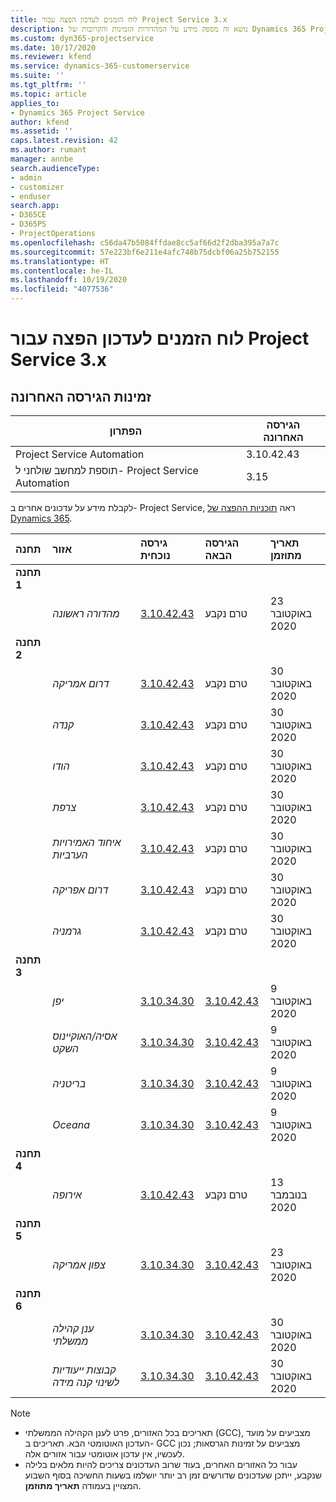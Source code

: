 ```yaml
---
title: לוח הזמנים לעדכון הפצה עבור Project Service 3.x
description: נושא זה מספק מידע על המהדורות הזמינות והקרובות של Dynamics 365 Project Service Automation.
ms.custom: dyn365-projectservice
ms.date: 10/17/2020
ms.reviewer: kfend
ms.service: dynamics-365-customerservice
ms.suite: ''
ms.tgt_pltfrm: ''
ms.topic: article
applies_to:
- Dynamics 365 Project Service
author: kfend
ms.assetid: ''
caps.latest.revision: 42
ms.author: rumant
manager: annbe
search.audienceType:
- admin
- customizer
- enduser
search.app:
- D365CE
- D365PS
- ProjectOperations
ms.openlocfilehash: c56da47b5084ffdae8cc5af66d2f2dba395a7a7c
ms.sourcegitcommit: 57e223bf6e211e4afc748b75dcbf06a25b752155
ms.translationtype: HT
ms.contentlocale: he-IL
ms.lasthandoff: 10/19/2020
ms.locfileid: "4077536"
---
```

# <a name="update-release-schedule-for-project-service-3x"></a>לוח הזמנים לעדכון הפצה עבור Project Service 3.x

## <a name="latest-version-availability"></a>זמינות הגירסה האחרונה

| הפתרון  | הגירסה האחרונה |
|-------|----|
| Project Service Automation    |  3.10.42.43  |
| תוספת למחשב שולחני ל- Project Service Automation                | 3.15          |

לקבלת מידע על עדכונים אחרים ב- Project Service, ראה [תוכניות ההפצה של Dynamics 365](https://docs.microsoft.com/dynamics365/release-plans/). 

| תחנה  | אזור | גירסה נוכחית | הגירסה הבאה |  תאריך מתוזמן
| :---   | :---   | :---   | :---   |:---   |         
|<strong>תחנה 1</strong> | |  |  | |
| | <i>מהדורה ראשונה</i> | [3.10.42.43](whats-new-ur-24.md) | טרם נקבע | 23 באוקטובר 2020
|<strong>תחנה 2</strong> | |  |  | |
| | <i>דרום אמריקה</i> | [3.10.42.43](whats-new-ur-24.md) | טרם נקבע | 30 באוקטובר 2020
| | <i>קנדה</i> | [3.10.42.43](whats-new-ur-24.md) | טרם נקבע | 30 באוקטובר 2020 
| | <i>הודו</i> | [3.10.42.43](whats-new-ur-24.md) | טרם נקבע | 30 באוקטובר 2020
| | <i>צרפת</i> | [3.10.42.43](whats-new-ur-24.md) | טרם נקבע | 30 באוקטובר 2020
| | <i>איחוד האמירויות הערביות</i> | [3.10.42.43](whats-new-ur-24.md) | טרם נקבע | 30 באוקטובר 2020
| | <i>דרום אפריקה</i> | [3.10.42.43](whats-new-ur-24.md) | טרם נקבע | 30 באוקטובר 2020
| | <i>גרמניה</i> | [3.10.42.43](whats-new-ur-24.md) | טרם נקבע | 30 באוקטובר 2020
|<strong>תחנה 3</strong> | |  |  | |
| | <i>יפן</i> |[3.10.34.30](whats-new-ur-23.md) | [3.10.42.43](whats-new-ur-24.md) | 9 באוקטובר 2020 
| | <i>אסיה/האוקיינוס השקט</i> |[3.10.34.30](whats-new-ur-23.md) | [3.10.42.43](whats-new-ur-24.md) | 9 באוקטובר 2020
| | <i>בריטניה</i> |[3.10.34.30](whats-new-ur-23.md) | [3.10.42.43](whats-new-ur-24.md) | 9 באוקטובר 2020
| | <i>Oceana</i> |[3.10.34.30](whats-new-ur-23.md) | [3.10.42.43](whats-new-ur-24.md) | 9 באוקטובר 2020
|<strong>תחנה 4</strong> | |  |  | |
| | <i>אירופה</i> |[3.10.42.43](whats-new-ur-24.md) | טרם נקבע | 13 בנובמבר 2020
|<strong>תחנה 5</strong> | |  |  | |
| | <i>צפון אמריקה</i> |[3.10.34.30](whats-new-ur-23.md) | [3.10.42.43](whats-new-ur-24.md) | 23 באוקטובר 2020
|<strong>תחנה 6</strong> | |  |  | |
| | <i>ענן קהילה ממשלתי‬</i> |[3.10.34.30](whats-new-ur-23.md) | [3.10.42.43](whats-new-ur-24.md) | 30 באוקטובר 2020
| | <i>קבוצות ייעודיות לשינוי קנה מידה</i> |[3.10.34.30](whats-new-ur-23.md) | [3.10.42.43](whats-new-ur-24.md) | 30 באוקטובר 2020

>[!Note]
> - תאריכים בכל האזורים, פרט לענן הקהילה הממשלתי (GCC), מצביעים על מועד העדכון האוטומטי הבא. תאריכים ב- GCC מצביעים על זמינות הגרסאות; נכון לעכשיו, אין עדכון אוטומטי עבור אזורים אלה.
> - עבור כל האזורים האחרים, בעוד שרוב העדכונים צריכים להיות מלאים בלילה שנקבע, ייתכן שעדכונים שדורשים זמן רב יותר יושלמו בשעות החשיכה בסוף השבוע המצויין בעמודה **תאריך מתוזמן**.
